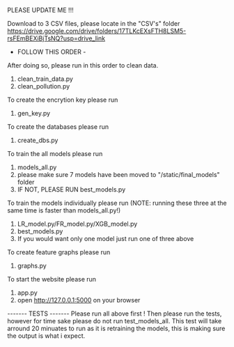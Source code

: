 PLEASE UPDATE ME !!!

Download to 3 CSV files, please locate in the "CSV's" folder
https://drive.google.com/drive/folders/17TLKcEXsFTH8LSM5-rsFEmBEXiBjTsNQ?usp=drive_link

- FOLLOW THIS ORDER -

After doing so, please run in this order to clean data. 
1) clean_train_data.py
2) clean_pollution.py

To create the encrytion key please run 
1) gen_key.py


To create the databases please run 
1) create_dbs.py

To train the all models please run 
1) models_all.py
2) please make sure 7 models have been moved to "/static/final_models" folder
3) IF NOT, PLEASE RUN best_models.py 

To train the models individually please run (NOTE: running these three at the same time is faster than models_all.py!)
1) LR_model.py/FR_model.py/XGB_model.py 
2) best_models.py 
3) If you would want only one model just run one of three above

To create feature graphs please run
1) graphs.py

To start the website please run
1) app.py 
2) open http://127.0.0.1:5000 on your browser 


------- TESTS -------
Please run all above first ! 
Then please run the tests, however for time sake please do not run test_models_all.
This test will take arround 20 minuates to run as it is retraining the models, this is making sure the output is what i expect.

